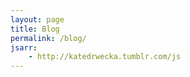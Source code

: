 ```yaml
---
layout: page
title: Blog
permalink: /blog/
jsarr: 
    - http://katedrwecka.tumblr.com/js
---
```



